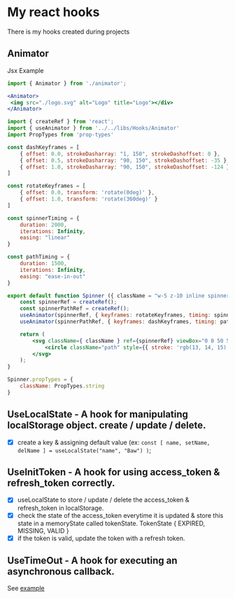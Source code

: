 # My react hooks
There is my hooks created during projects

## Animator
Jsx Example
```jsx
import { Animator } from './animator';

<Animator>
 <img src="./logo.svg" alt="Logo" title="Logo"></div>
</Animator>
```


```jsx
import { createRef } from 'react';
import { useAnimator } from '../../libs/Hooks/Animator'
import PropTypes from 'prop-types'

const dashKeyframes = [
    { offset: 0.0, strokeDasharray: "1, 150", strokeDashoffset: 0 },
    { offset: 0.5, strokeDasharray: "90, 150", strokeDashoffset: -35 },
    { offset: 1.0, strokeDasharray: "90, 150", strokeDashoffset: -124 },
]

const rotateKeyframes = [
    { offset: 0.0, transform: 'rotate(0deg)' },
    { offset: 1.0, transform: 'rotate(360deg)' }
]

const spinnerTiming = {
    duration: 2000,
    iterations: Infinity,
    easing: "linear"
}

const pathTiming = {
    duration: 1500,
    iterations: Infinity,
    easing: "ease-in-out"
}

export default function Spinner ({ className = "w-5 z-10 inline spinner" }) {
    const spinnerRef = createRef();
    const spinnerPathRef = createRef();
    useAnimator(spinnerRef, { keyframes: rotateKeyframes, timing: spinnerTiming })
    useAnimator(spinnerPathRef, { keyframes: dashKeyframes, timing: pathTiming })

    return (
        <svg className={ className } ref={spinnerRef} viewBox="0 0 50 50">
            <circle className="path" style={{ stroke: 'rgb(13, 14, 15)', strokeLinecap: 'round' }} ref={spinnerPathRef} cx="25" cy="25" r="20" fill="none" strokeWidth="5"></circle>
        </svg>
    );
}

Spinner.propTypes = {
    className: PropTypes.string
}

```

## UseLocalState - A hook for manipulating localStorage object. create / update / delete.
 - [x] create a key & assigning default value (ex: ```const [ name, setName, delName ] = useLocalState("name", "Baw") )```;

## UseInitToken - A hook for using access_token & refresh_token correctly.
 - [x] useLocalState to store / update / delete the access_token & refresh_token in localStorage.
 - [x] check the state of the access_token everytime it is updated & store this state in a memoryState called tokenState. TokenState { EXPIRED, MISSING, VALID }
 - [x] if the token is valid, update the token with a refresh token.

## UseTimeOut - A hook for executing an asynchronous callback. 
See [example](https://github.com/bawdeveloppement/react-usetimeout)
